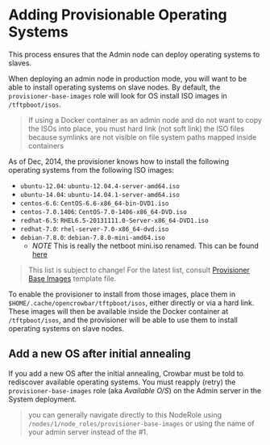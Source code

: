 # Adding Provisionable Operating Systems

This process ensures that the Admin node can deploy operating systems to slaves.

When deploying an admin node in production mode, you will want to be able to install operating systems on slave nodes.  By default, the `provisioner-base-images` role will look for OS install ISO images in `/tftpboot/isos`.  

> If using a Docker container as an admin node and do not want to copy the ISOs into place, you must hard link (not soft link) the ISO files because symlinks are not visible on file system paths mapped inside containers

As of Dec, 2014, the provisioner knows how to install the following operating systems from the following ISO images:

 * `ubuntu-12.04`: `ubuntu-12.04.4-server-amd64.iso`
 * `ubuntu-14.04`: `ubuntu-14.04.1-server-amd64.iso`
 * `centos-6.6`: `CentOS-6.6-x86_64-bin-DVD1.iso`
 * `centos-7.0.1406`: `CentOS-7.0-1406-x86_64-DVD.iso`
 * `redhat-6.5`: `RHEL6.5-20131111.0-Server-x86_64-DVD1.iso`
 * `redhat-7.0`: `rhel-server-7.0-x86_64-dvd.iso`
 * `debian-7.8.0`: `debian-7.8.0-mini-amd64.iso`
   * *NOTE* This is really the netboot mini.iso renamed.  This can be found [here](http://ftp.nl.debian.org/debian/dists/wheezy/main/installer-amd64/current/images/netboot/mini.iso)

> This list is subject to change!  For the latest list, consult [Provisioner Base Images](https://github.com/opencrowbar/core/blob/master/chef/roles/provisioner-base-images/role-template.json) template file.

To enable the provisioner to install from those images, place them in `$HOME/.cache/opencrowbar/tftpboot/isos`, either directly or via a hard link.  These images will then be available inside the Docker container at `/tftpboot/isos`, and the provisioner will be able to use them to install operating systems on slave nodes.

## Add a new OS after initial annealing

If you add a new OS after the initial annealing, Crowbar must be told to rediscover available operating systems.  You must reapply (retry) the `provisioner-base-images` role (aka _Available O/S_) on the Admin server in the  System deployment.

> you can generally navigate directly to this NodeRole using `/nodes/1/node_roles/provisioner-base-images` or using the name of your admin server instead of the #1.
